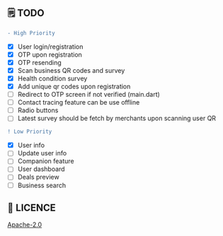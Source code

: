 
## 🗒️ TODO

```diff
- High Priority
```

- [x] User login/registration
- [x] OTP upon registration
- [x] OTP resending
- [x] Scan business QR codes and survey
- [x] Health condition survey
- [X] Add unique qr codes upon registration
- [ ] Redirect to OTP screen if not verified (main.dart)
- [ ] Contact tracing feature can be use offline
- [ ] Radio buttons
- [ ] Latest survey should be fetch by merchants upon scanning user QR

```diff
! Low Priority
```

- [x] User info
- [ ] Update user info
- [ ] Companion feature
- [ ] User dashboard
- [ ] Deals preview
- [ ] Business search

## 🔖 LICENCE
[Apache-2.0](https://github.com/JideGuru/FlutterEbookApp/blob/master/LICENSE)
